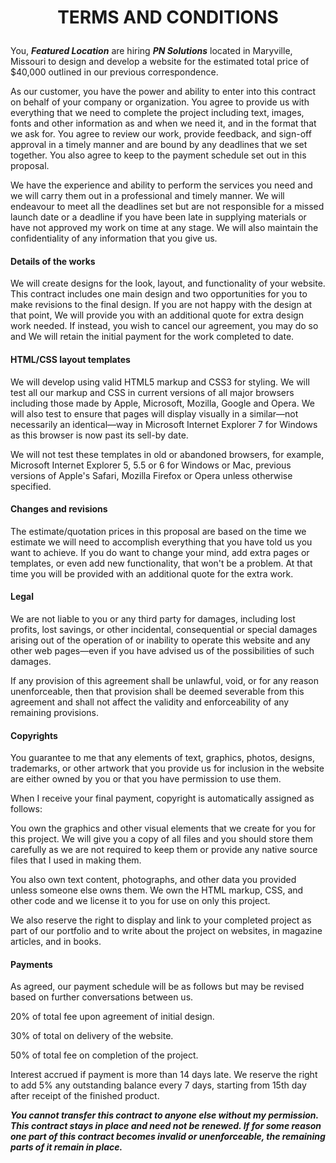  <h1> <p align="center">TERMS AND CONDITIONS </p></h1> 

You, ***Featured Location*** are hiring ***PN Solutions*** located in Maryville, Missouri to design and develop a website for the estimated total price of $40,000 outlined in our previous correspondence. 

As our customer, you have the power and ability to enter into this contract on behalf of your company or organization. You agree to provide us with everything that we need to complete the project including text, images, fonts and other information as and when we need it, and in the format that we ask for. You agree to review our work, provide feedback, and sign-off approval in a timely manner and are bound by any deadlines that we set together. You also agree to keep to the payment schedule set out in this proposal.

We have the experience and ability to perform the services you need and we will carry them out in a professional and timely manner. We will endeavour to meet all the deadlines set but are not responsible for a missed launch date or a deadline if you have been late in supplying materials or have not approved my work on time at any stage. We will also maintain the confidentiality of any information that you give us.

#### Details of the works

We will create designs for the look, layout, and functionality of your website. This contract includes one main design and two opportunities for you to make revisions to the final design. If you are not happy with the design at that point, We will provide you with an additional quote for extra design work needed. If instead, you wish to cancel our agreement, you may do so and We will retain the initial payment for the work completed to date.

#### HTML/CSS layout templates

We will develop using valid HTML5 markup and CSS3 for styling. We will test all our markup and CSS in current versions of all major browsers including those made by Apple, Microsoft, Mozilla, Google and Opera. We will also test to ensure that pages will display visually in a similar—not necessarily an identical—way in Microsoft Internet Explorer 7 for Windows as this browser is now past its sell-by date.

We will not test these templates in old or abandoned browsers, for example, Microsoft Internet Explorer 5, 5.5 or 6 for Windows or Mac, previous versions of Apple's Safari, Mozilla Firefox or Opera unless otherwise specified.


#### Changes and revisions

The estimate/quotation prices in this proposal are based on the time we estimate we will need to accomplish everything that you have told us you want to achieve. If you do want to change your mind, add extra pages or templates, or even add new functionality, that won't be a problem. At that time you will be provided with an additional quote for the extra work.


#### Legal

We are not liable to you or any third party for damages, including lost profits, lost savings, or other incidental, consequential or special damages arising out of the operation of or inability to operate this website and any other web pages—even if you have advised us of the possibilities of such damages.

If any provision of this agreement shall be unlawful, void, or for any reason unenforceable, then that provision shall be deemed severable from this agreement and shall not affect the validity and enforceability of any remaining provisions.

#### Copyrights

You guarantee to me that any elements of text, graphics, photos, designs, trademarks, or other artwork that you provide us for inclusion in the website are either owned by you or that you have permission to use them.

When I receive your final payment, copyright is automatically assigned as follows:

You own the graphics and other visual elements that we create for you for this project. We will give you a copy of all files and you should store them carefully as we are not required to keep them or provide any native source files that I used in making them.

You also own text content, photographs, and other data you provided unless someone else owns them. We own the HTML markup, CSS, and other code and we license it to you for use on only this project.

We also reserve the right to display and link to your completed project as part of our portfolio and to write about the project on websites, in magazine articles, and in books.

#### Payments

As agreed, our payment schedule will be as follows but may be revised based on further conversations between us.

20% of total fee upon agreement of initial design.

30% of total on delivery of the website.

50% of total fee on completion of the project.

Interest accrued if payment is more than 14 days late. We reserve the right to add 5% any outstanding balance every 7 days, starting from 15th day after receipt of the finished product.


***You cannot transfer this contract to anyone else without my permission. This contract stays in place and need not be renewed. If for some reason one part of this contract becomes invalid or unenforceable, the remaining parts of it remain in place.***
